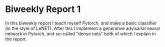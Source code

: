 # Biweekly Report 1
In this biweekly report I teach myself Pytorch, and make a basic classifier (in the style of LeNET). After this I implement a generative advisarial neural network in Pytorch, and so-called "dense nets" both of which I explain in the report.
